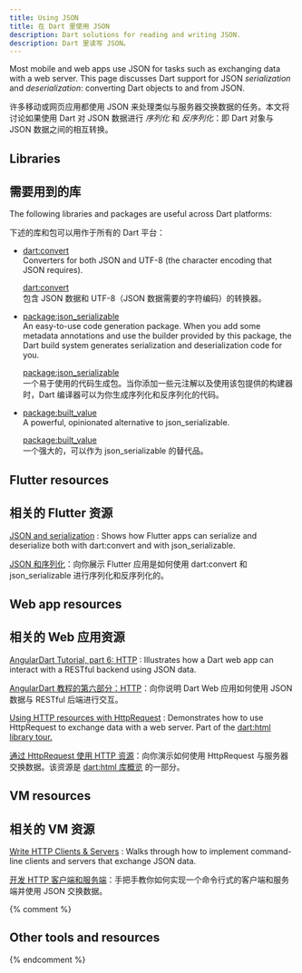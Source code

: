 ```yaml
---
title: Using JSON
title: 在 Dart 里使用 JSON
description: Dart solutions for reading and writing JSON.
description: Dart 里读写 JSON。
---
```


Most mobile and web apps use JSON for tasks such as
exchanging data with a web server.
This page discusses Dart support for JSON _serialization_ and _deserialization_:
converting Dart objects to and from JSON.

许多移动或网页应用都使用 JSON 来处理类似与服务器交换数据的任务。本文将讨论如果使用 Dart 对 JSON 数据进行 _序列化_ 和 _反序列化_：即 Dart 对象与 JSON 数据之间的相互转换。

## Libraries

## 需要用到的库

The following libraries and packages are useful across Dart platforms:

下述的库和包可以用作于所有的 Dart 平台：

* [dart:convert](/guides/libraries/library-tour#dartconvert---decoding-and-encoding-json-utf-8-and-more)<br>
  Converters for both JSON and UTF-8
  (the character encoding that JSON requires).

  [dart:convert](/guides/libraries/library-tour#dartconvert---decoding-and-encoding-json-utf-8-and-more)<br>
  包含 JSON 数据和 UTF-8（JSON 数据需要的字符编码）的转换器。

* [package:json_serializable]({{site.pub}}/packages/json_serializable)<br>
  An easy-to-use code generation package.
  When you add some metadata annotations
  and use the builder provided by this package,
  the Dart build system generates serialization and deserialization code for you.

  [package:json_serializable]({{site.pub}}/packages/json_serializable)<br>
  一个易于使用的代码生成包。当你添加一些元注解以及使用该包提供的构建器时，Dart 编译器可以为你生成序列化和反序列化的代码。

* [package:built_value]({{site.pub}}/packages/built_value)<br>
  A powerful, opinionated alternative to json_serializable.

  [package:built_value]({{site.pub}}/packages/built_value)<br>
  一个强大的，可以作为 json_serializable 的替代品。

## Flutter resources

## 相关的 Flutter 资源

[JSON and serialization]({{site.flutter}}/docs/development/data-and-backend/json)
: Shows how Flutter apps can serialize and deserialize both
  with dart:convert and with json_serializable.

[JSON 和序列化]({{site.flutter}}/docs/development/data-and-backend/json)：向你展示 Flutter 应用是如何使用 dart:convert 和 json_serializable 进行序列化和反序列化的。

## Web app resources

## 相关的 Web 应用资源

[AngularDart Tutorial, part 6: HTTP]({{site.angulardart}}/tutorial/toh-pt6)
: Illustrates how a Dart web app can interact with a
  RESTful backend using JSON data.

[AngularDart 教程的第六部分：HTTP]({{site.angulardart}}/tutorial/toh-pt6)：向你说明 Dart Web 应用如何使用 JSON 数据与 RESTful 后端进行交互。

[Using HTTP resources with HttpRequest](/guides/libraries/library-tour#using-http-resources-with-httprequest)
: Demonstrates how to use HttpRequest to exchange data with a web server.
  Part of the [dart:html library tour.](/guides/libraries/library-tour#darthtml)

[通过 HttpRequest 使用 HTTP 资源](/guides/libraries/library-tour#using-http-resources-with-httprequest)：向你演示如何使用 HttpRequest 与服务器交换数据。该资源是 [dart:html 库概览](/guides/libraries/library-tour#darthtml) 的一部分。

## VM resources

## 相关的 VM 资源

[Write HTTP Clients & Servers](/tutorials/server/httpserver)
: Walks through how to implement command-line clients and servers
  that exchange JSON data.

[开发 HTTP 客户端和服务端](/tutorials/server/httpserver)：手把手教你如何实现一个命令行式的客户端和服务端并使用 JSON 交换数据。

{% comment %}
## Other tools and resources
{% endcomment %}
